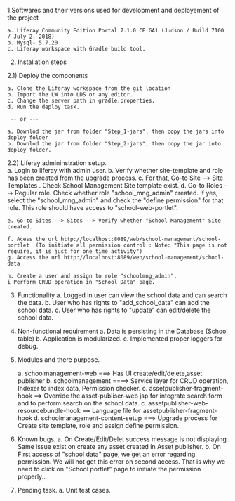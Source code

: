 

1.Softwares and their versions used for development and deployement of the project 

	a. Liferay Community Edition Portal 7.1.0 CE GA1 (Judson / Build 7100 / July 2, 2018)
	b. Mysql- 5.7.20
	c. Liferay workspace with Gradle build tool. 	
		
2. Installation steps

  2.1) Deploy the components
  
    a. Clone the Liferay workspace from the git location 
	b. Import the LW into LDS or any editor.
	c. Change the server path in gradle.properties.
	d. Run the deploy task.
	
	 -- or ---
	
	a. Downlod the jar from folder "Step_1-jars", then copy the jars into deploy folder
	b. Downlod the jar from folder "Step_2-jars", then copy the jar into deploy folder.
	
  2.2) Liferay admininstration setup.    
    a. Login to liferay with admin user.
	b. Verify whether site-template and role has been created from the upgrade process.
	c. For that, Go-to Site --> Site Templates . Check School Management Site template exist.
	d. Go-to Roles --> Regular role. Check whether role "school_mng_admin" created. If yes, select the "school_mng_admin" and check the "define permission" for that role.
	   This role should have access to "school-web-portlet".
	   
	e. Go-to Sites --> Sites --> Verify whether "School Management" Site created.
	
	f. Acess the url http://localhost:8089/web/school-management/school-portlet  (To initiate all permission control : Note: "This page is not require, it is just for one time activity")
	g. Access the url http://localhost:8089/web/school-management/school-data
	
	h. Create a user and assign to role "schoolmng_admin".	
	i Perform CRUD operation in "School Data" page.
	
     
3.	Functionality
    a. Logged in user can view the school data and can search the data.
	b. User who has rights to "add_school_data" can add the school data.
	c. User who has rights to "update" can edit/delete the school data.
	
4. Non-functional requirement
    a. Data is persisting in the Database  (School table)
    b. Application is modularized.
	c. Implemented proper loggers for debug.
	
5. Modules and there purpose.
  
    a. schoolmanagement-web ===>   Has UI create/edit/delete,asset publisher
	b. schoolmanagement     ====>  Service layer for CRUD operation, Indexer to index data, Permission checker.
	c. assetpublisher-fragment-hook ==> Override the asset-publiser-web jsp for integrate search form and to perform search on the school data.
	c. assetpublisher-web-resourcebundle-hook ==> Language file for assetpublisher-fragment-hook
	d. schoolmanagement-content-setup ===> Upgrade process for Create site template, role and assign define permission.
 
6.	Known bugs.
    a. On Create/Edit/Delet success message is not displaying. Same issue exist on create any asset created in Asset publisher.
	b. On First access of "school data" page, we get an error regarding permission. We will not get this error on second access.
       That is why we need to click on "School portlet" page to initiate the permission properly..
	   
7.	Pending task.
    a. Unit test cases.

